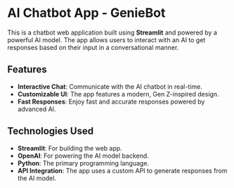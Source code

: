# AI Chatbot App - GenieBot

This is a chatbot web application built using **Streamlit** and powered by a powerful AI model. The app allows users to interact with an AI to get responses based on their input in a conversational manner.

## Features
- **Interactive Chat**: Communicate with the AI chatbot in real-time.
- **Customizable UI**: The app features a modern, Gen Z-inspired design.
- **Fast Responses**: Enjoy fast and accurate responses powered by advanced AI.

## Technologies Used
- **Streamlit**: For building the web app.
- **OpenAI**: For powering the AI model backend.
- **Python**: The primary programming language.
- **API Integration**: The app uses a custom API to generate responses from the AI model.

